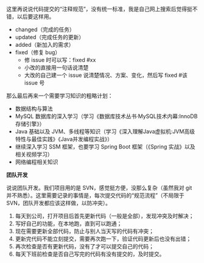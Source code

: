 这里再说说代码提交的“注释规范”，没有统一标准，我是自己网上搜索后觉得挺不错，以后要这样用。

- changed（完成的任务）
- updated（完成任务的更新）
- added（新加入的需求）
- fixed（修复 bug）
  - 修 issue 时可以写：fixed #xx
  - 小改的直接用一句话说清楚
  - 大改的自己建一个 issue 说清楚情况、方案、变化，然后写 fixed #该 issue 号

那么最后再来一个需要学习知识的粗略计划：

- 数据结构与算法
- MySQL 数据库的深入学习（学习《数据库技术丛书·MySQL技术内幕:InnoDB存储引擎》）
- Java 基础以及 JVM、多线程等知识（学习《深入理解Java虚拟机:JVM高级特性与最佳实践》《Java并发编程实战》）
- 继续深入学习 SSM 框架，也要学习 Spring Boot 框架（《Spring 实战》以及相关视频学习）
- 网络编程相关知识

**团队开发**

 

说说团队开发。我们项目用的是 SVN，感觉挺方便，没那么复杂（虽然我对 git 并不熟悉）。这里需要记录的事情是，每次提交代码的“规范流程”（不局限于 SVN，团队开发都应该这样做，以防冲突）。

1. 每天到公司，打开项目后首先更新代码（一般是全部），发现冲突及时解决；
2. 写好自己的功能，在本地跑，直到可以跑通；
3. 现在需要更新全部代码，防止与别人当天写的代码有冲突；
4. 更新完代码不能立刻提交，需要再次跑一下，验证代码更新后也没有出错；
5. 再次检查是否有更新代码，没有了才可以提交自己的代码；
6. 每天下班前检查是否自己写完的代码有没有提交的，及时提交。